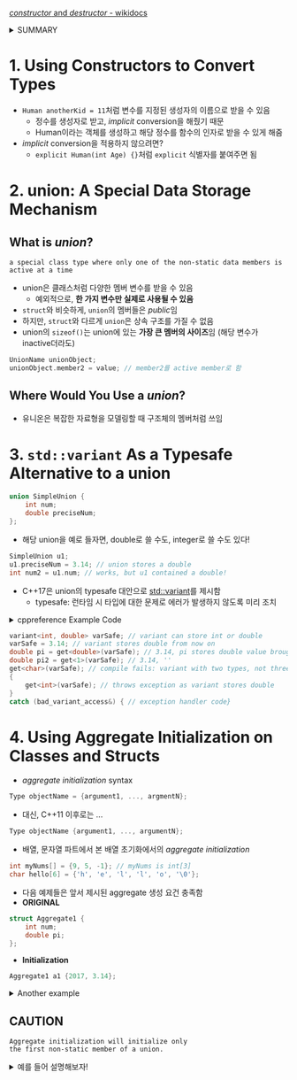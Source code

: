 [*constructor* and *destructor* - wikidocs](https://wikidocs.net/17145)
<details><summary>SUMMARY</summary>
<div markdown="1">

- 생성자(*constructor*)
    - 클래스 객체 생성 시 private 멤버를 자동으로 초기화
    - 생성자 이름과 클래스 이름이 같아야 함
    - return이 선언되어 있지 않으며, 실제로 return 하지 않음
    - 일종의 함수로, **overloading**이 가능함 = 객체 생성 다양화
    - 디폴트값 설정 가능

```cpp
#include <iostream>

using namespace std;

class Practice {
private:
    int num1;
    int num2;
public:
    Practice() { // constructor 1
        num1 = 0;
        num2 = 0;
    }
    Practice(int n) { // constructor 2
        num1 = n;
        num2 = 0;
    }
    Practice(int n1, int n2) { // constructor 3
        num1 = n1;
        num2 = n2;
    }
    void Show() const {
        cout << num1 << ' ' << num2 << endl;
    }
};

int main() {
    Practice pr1; // call constructor 1. CAUTION: Practice pr1() occurs an error.
    pr1.Show();
    Practice pr2(100); // call constructor 2.
    pr2.Show();
    Practice pr3(100, 200); // call constructor 3.
    Practice pr2(100, 200); // call constructor 3.
    pr3.Show();

    return 0;
}
```
</div>
</details>

# 1. Using Constructors to **Convert Types**
- ```Human anotherKid = 11```처럼 변수를 지정된 생성자의 이름으로 받을 수 있음
    - 정수를 생성자로 받고, *implicit* conversion을 해줬기 때문
    - Human이라는 객체를 생성하고 해당 정수를 함수의 인자로 받을 수 있게 해줌
- *implicit* conversion을 적용하지 않으려면?
    - ```explicit Human(int Age) {}```처럼 ```explicit``` 식별자를 붙여주면 됨

# 2. **union**: A Special Data Storage Mechanism
## What is ***union***?
```
a special class type where only one of the non-static data members is active at a time
```
- union은 클래스처럼 다양한 멤버 변수를 받을 수 있음
    - 예외적으로, **한 가지 변수만 실제로 사용될 수 있음**
- ```struct```와 비슷하게, ```union```의 멤버들은 *public*임
- 하지만, ```struct```와 다르게 ```union```은 상속 구조를 가질 수 없음 
- union의 ```sizeof()```는 union에 있는 **가장 큰 멤버의 사이즈**임 (해당 변수가 inactive더라도)
```cpp
UnionName unionObject;
unionObject.member2 = value; // member2를 active member로 함
```

## Where Would You Use a ***union***?
- 유니온은 복잡한 자료형을 모델링할 때 구조체의 멤버처럼 쓰임

# 3. ```std::variant``` As a Typesafe Alternative to a union
```cpp
union SimpleUnion {
    int num;
    double preciseNum;
};
``````
- 해당 union을 예로 들자면, double로 쓸 수도, integer로 쓸 수도 있다!
```cpp
SimpleUnion u1;
u1.preciseNum = 3.14; // union stores a double
int num2 = u1.num; // works, but u1 contained a double!
```

- C++17은 union의 typesafe 대안으로 [std::variant](https://en.cppreference.com/w/cpp/utility/variant)를 제시함
    - typesafe: 런타임 시 타입에 대한 문제로 에러가 발생하지 않도록 미리 조치
<details><summary>cppreference Example Code</summary>
<div markdown="1">

<<<<<<< HEAD
=======
```cpp
#include <cassert>
#include <iostream>
#include <string>
#include <variant>
 
int main()
{
    std::variant<int, float> v, w;
    v = 42; // v contains int
    int i = std::get<int>(v);
    assert(42 == i); // succeeds
    w = std::get<int>(v);
    w = std::get<0>(v); // same effect as the previous line
    w = v; // same effect as the previous line
 
//  std::get<double>(v); // error: no double in [int, float]
//  std::get<3>(v);      // error: valid index values are 0 and 1
 
    try
    {
        std::get<float>(w); // w contains int, not float: will throw
    }
    catch (const std::bad_variant_access& ex)
    {
        std::cout << ex.what() << '\n';
    }
 
    using namespace std::literals;
 
    std::variant<std::string> x("abc");
    // converting constructors work when unambiguous
    x = "def"; // converting assignment also works when unambiguous
 
    std::variant<std::string, void const*> y("abc");
    // casts to void const * when passed a char const *
    assert(std::holds_alternative<void const*>(y)); // succeeds
    y = "xyz"s;
    assert(std::holds_alternative<std::string>(y)); // succeeds
}
```
</div>
</details>

```cpp
variant<int, double> varSafe; // variant can store int or double
varSafe = 3.14; // variant stores double from now on
double pi = get<double>(varSafe); // 3.14, pi stores double value brought from varSafe
double pi2 = get<1>(varSafe); // 3.14, ''
get<char>(varSafe); // compile fails: variant with two types, not three try
{
    get<int>(varSafe); // throws exception as variant stores double
}
catch (bad_variant_access&) { // exception handler code}
```

# 4. Using Aggregate Initialization on Classes and Structs
- *aggregate initialization* syntax
```cpp
Type objectName = {argument1, ..., argmentN};
```
- 대신, C++11 이후로는 ...
```cpp
Type objectName {argument1, ..., argumentN};
```
- 배열, 문자열 파트에서 본 배열 초기화에서의 *aggregate initialization*
```cpp
int myNums[] = {9, 5, -1}; // myNums is int[3]
char hello[6] = {'h', 'e', 'l', 'l', 'o', '\0'};
```

- 다음 예제들은 앞서 제시된 aggregate 생성 요건 충족함
- **ORIGINAL**
```cpp
struct Aggregate1 {
    int num;
    double pi;
};
```
- **Initialization**
```cpp
Aggregate1 a1 {2017, 3.14};
```
<details><summary>Another example</summary>
<div markdown="1">

- **ORIGINAL**
```cpp
struct Aggregate2 {
    int num;
    char hello[6];
    int impYears[5];
};
```
- **Initialization**
```
Aggregate2 a2 {42, {'h', 'e', 'l', 'l', 'o'}, {1998, 2003, 2011, 2014, 2017}};
```
</div>
</details>

## CAUTION
```plaintext
Aggregate initialization will initialize only
the first non-static member of a union.
```
<details><summary>예를 들어 설명해보자!</summary>
<div markdown="1">

- some lines of LISTING 9.16
```cpp
union SimpleUnion {
    int num;
    char alphabet;
};

...

int main() {
    SimpleUnion u1, u2;
    u1.num = 2100;
    u2.alphabet = 'C';

    ...
}
```
The aggregate initialization of the unions declared
in Listing 9.16 would be
```cpp
SimpleUnion u1{2100}, u2{'C'};
// In u2, member num (int) is initialized to 'C' (ASCII67)
// Although, you wished to initialize member alphabet (char)
```
```plaintext
의도화 다른 초기화가 실행될 수 있기 때문에,
해당 구문을 union에는 적용하지 않는 게 좋다.
쓸거면 9.16처럼 사용하기!!
```

# 5. [`constexpr`](https://modoocode.com/293) with Classes and Objects
- constant 또는 const-expression으로 만들어진 함수를 활용
    - 컴파일러에게 해당 함수를 평가하고 결과 삽입하도록 함
```plaintext
The compiler would ignore constexpr
when the function or class is used with entities that are not constant.
컴파일 타임에 확실히 상수를 사용하고 싶다 -> constexpr
cf) const: 런타임에 상수 확인
```
## `const`와 `constexpr` [차이점](https://m.blog.naver.com/dlcksgod1/221204397624)
```cpp
constexpr int max = 100;

void use(int n) {
    constexpr int c1 = max + 7; // OK: c1 is 107 -> 컴파일타임에 max 값 확정돼있음(constexpr)
    constexpr int c2 = n + 7; // error: we don't know the value of c2 in compile time
    const int c3 = n + 7; // OK: but don't try to change the value of c3
    const int c4; // error: const requires initializer
    c3 = 4; // error: we can't change the value of const variable after initialization
}
```

